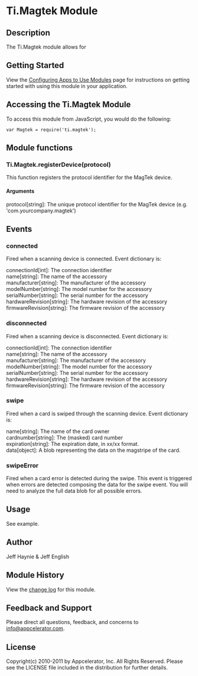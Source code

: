# Ti.Magtek Module

## Description

The Ti.Magtek module allows for

## Getting Started

View the [Configuring Apps to Use Modules](https://wiki.appcelerator.org/display/guides/Configuring+Apps+to+Use+Modules) page for instructions on getting
started with using this module in your application.

## Accessing the Ti.Magtek Module

To access this module from JavaScript, you would do the following:

	var Magtek = require('ti.magtek');
 
## Module functions

### Ti.Magtek.registerDevice(protocol)

This function registers the protocol identifier for the MagTek device.

#### Arguments

protocol[string]: The unique protocol identifier for the MagTek device (e.g. 'com.yourcompany.magtek')

## Events 

### connected

Fired when a scanning device is connected.  Event dictionary is:

connectionId[int]: The connection identifier  
name[string]: The name of the accessory  
manufacturer[string]: The manufacturer of the accessory  
modelNumber[string]: The model number for the accessory  
serialNumber[string]: The serial number for the accessory  
hardwareRevision[string]: The hardware revision of the accessory  
firmwareRevision[string]: The firmware revision of the accessory

### disconnected

Fired when a scanning device is disconnected.  Event dictionary is:

connectionId[int]: The connection identifier  
name[string]: The name of the accessory  
manufacturer[string]: The manufacturer of the accessory  
modelNumber[string]: The model number for the accessory  
serialNumber[string]: The serial number for the accessory  
hardwareRevision[string]: The hardware revision of the accessory  
firmwareRevision[string]: The firmware revision of the accessory

### swipe

Fired when a card is swiped through the scanning device.  Event dictionary is:

name[string]: The name of the card owner  
cardnumber[string]: The (masked) card number  
expiration[string]: The expiration date, in xx/xx format.  
data[object]: A blob representing the data on the magstripe of the card.  

### swipeError

Fired when a card error is detected during the swipe. This event is triggered when errors are detected composing the data for the swipe event. You will need to analyze the full data blob for all possible errors.   

## Usage

See example.

## Author

Jeff Haynie & Jeff English

## Module History

View the [change log](changelog.html) for this module.

## Feedback and Support

Please direct all questions, feedback, and concerns to [info@appcelerator.com](mailto:info@appcelerator.com?subject=iOS%20Magtek%20Module).

## License

Copyright(c) 2010-2011 by Appcelerator, Inc. All Rights Reserved. Please see the LICENSE file included in the distribution for further details.

